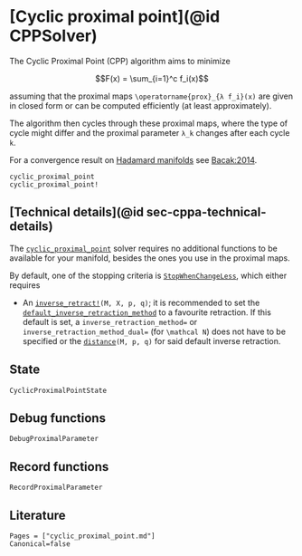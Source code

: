 # [Cyclic proximal point](@id CPPSolver)

The Cyclic Proximal Point (CPP) algorithm aims to minimize

```math
F(x) = \sum_{i=1}^c f_i(x)
```

assuming that the proximal maps ``\operatorname{prox}_{λ f_i}(x)``
are given in closed form or can be computed efficiently (at least approximately).

The algorithm then cycles through these proximal maps, where the type of cycle
might differ and the proximal parameter ``λ_k`` changes after each cycle ``k``.

For a convergence result on
[Hadamard manifolds](https://en.wikipedia.org/wiki/Hadamard_manifold)
see [Bacak:2014](@citet*).

```@docs
cyclic_proximal_point
cyclic_proximal_point!
```

## [Technical details](@id sec-cppa-technical-details)

The [`cyclic_proximal_point`](@ref) solver requires no additional functions to be available for your manifold, besides the ones you use in the proximal maps.

By default, one of the stopping criteria is [`StopWhenChangeLess`](@ref),
which either requires

* An [`inverse_retract!`](https://juliamanifolds.github.io/ManifoldsBase.jl/stable/retractions/)`(M, X, p, q)`; it is recommended to set the [`default_inverse_retraction_method`](https://juliamanifolds.github.io/ManifoldsBase.jl/stable/retractions/#ManifoldsBase.default_inverse_retraction_method-Tuple{AbstractManifold}) to a favourite retraction. If this default is set, a `inverse_retraction_method=` or `inverse_retraction_method_dual=` (for ``\mathcal N``) does not have to be specified or the [`distance`](https://juliamanifolds.github.io/ManifoldsBase.jl/stable/functions/#ManifoldsBase.distance-Tuple{AbstractManifold,%20Any,%20Any})`(M, p, q)` for said default inverse retraction.

## State

```@docs
CyclicProximalPointState
```

## Debug functions

```@docs
DebugProximalParameter
```

## Record functions

```@docs
RecordProximalParameter
```

## Literature

```@bibliography
Pages = ["cyclic_proximal_point.md"]
Canonical=false
```
